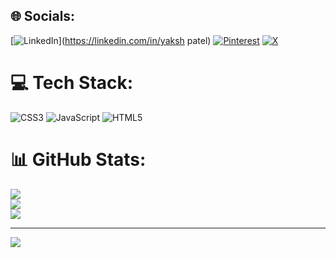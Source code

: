 
## 🌐 Socials:
[![LinkedIn](https://img.shields.io/badge/LinkedIn-%230077B5.svg?logo=linkedin&logoColor=white)](https://linkedin.com/in/yaksh patel) [![Pinterest](https://img.shields.io/badge/Pinterest-%23E60023.svg?logo=Pinterest&logoColor=white)](https://pinterest.com/yakshhhh_11) [![X](https://img.shields.io/badge/X-black.svg?logo=X&logoColor=white)](https://x.com/yaksh_p9869) 

# 💻 Tech Stack:
![CSS3](https://img.shields.io/badge/css3-%231572B6.svg?style=for-the-badge&logo=css3&logoColor=white) ![JavaScript](https://img.shields.io/badge/javascript-%23323330.svg?style=for-the-badge&logo=javascript&logoColor=%23F7DF1E) ![HTML5](https://img.shields.io/badge/html5-%23E34F26.svg?style=for-the-badge&logo=html5&logoColor=white)
# 📊 GitHub Stats:
![](https://github-readme-stats.vercel.app/api?username=yakshpatel11&theme=dark&hide_border=false&include_all_commits=false&count_private=false)<br/>
![](https://nirzak-streak-stats.vercel.app/?user=yakshpatel11&theme=dark&hide_border=false)<br/>
![](https://github-readme-stats.vercel.app/api/top-langs/?username=yakshpatel11&theme=dark&hide_border=false&include_all_commits=false&count_private=false&layout=compact)

---
[![](https://visitcount.itsvg.in/api?id=yakshpatel11&icon=0&color=0)](https://visitcount.itsvg.in)

<!-- Proudly created with GPRM ( https://gprm.itsvg.in ) -->
